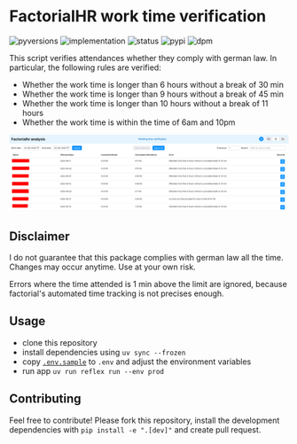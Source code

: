 # FactorialHR work time verification

![pyversions](https://img.shields.io/pypi/pyversions/fwtv) ![implementation](https://img.shields.io/pypi/implementation/fwtv) ![status](https://img.shields.io/pypi/status/fwtv) ![pypi](https://img.shields.io/pypi/v/fwtv) ![dpm](https://img.shields.io/pypi/dm/fwtv)

This script verifies attendances whether they comply with german law. In particular, the following rules are verified:
- Whether the work time is longer than 6 hours without a break of 30 min
- Whether the work time is longer than 9 hours without a break of 45 min
- Whether the work time is longer than 10 hours without a break of 11 hours
- Whether the work time is within the time of 6am and 10pm

![main_window](./docs/images/working_time_verification.png "Main Window")

## Disclaimer

I do not guarantee that this package complies with german law all the time. Changes may occur anytime. Use at your own risk.

Errors where the time attended is 1 min above the limit are ignored, because factorial's automated time tracking is not precises enough.

## Usage

- clone this repository
- install dependencies using `uv sync --frozen`
- copy [`.env.sample`](.env.sample) to `.env` and adjust the environment variables
- run app `uv run reflex run --env prod`

## Contributing

Feel free to contribute! Please fork this repository, install the development dependencies with `pip install -e ".[dev]"` and create pull request.
